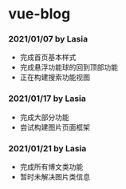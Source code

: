 # vue-blog

### 2021/01/07 by Lasia
- 完成首页基本样式
- 完成悬浮功能球的回到顶部功能
- 正在构建搜索功能视图


### 2021/01/17 by Lasia
- 完成大部分功能
- 尝试构建图片页面框架

### 2021/01/21 by Lasia
- 完成所有博文类功能
- 暂时未解决图片类信息